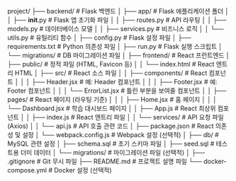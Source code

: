 project/
├── backend/                # Flask 백엔드
│   ├── app/                # Flask 애플리케이션 폴더
│   │   ├── __init__.py     # Flask 앱 초기화 파일
│   │   ├── routes.py       # API 라우팅
│   │   ├── models.py       # 데이터베이스 모델
│   │   ├── services.py     # 비즈니스 로직
│   │   └── utils.py        # 유틸리티 함수
│   ├── config.py           # Flask 설정 파일
│   ├── requirements.txt    # Python 의존성 파일
│   ├── run.py              # Flask 실행 스크립트
│   └── migrations/         # DB 마이그레이션 파일
│
├── frontend/               # React 프런트엔드
│   ├── public/             # 정적 파일 (HTML, Favicon 등)
│   │   └── index.html      # React 엔트리 HTML
│   ├── src/                # React 소스 파일
│   │   ├── components/     # React 컴포넌트
│   │   │   ├── Header.jsx  # 예: Header 컴포넌트
│   │   │   ├── Footer.jsx  # 예: Footer 컴포넌트
│   │   │   └── ErrorList.jsx  # 틀린 부분을 보여줄 컴포넌트
│   │   ├── pages/          # React 페이지 (라우팅 기준)
│   │   │   ├── Home.jsx    # 홈 페이지
│   │   │   └── Dashboard.jsx  # 학습 대시보드 페이지
│   │   ├── App.js          # React 최상위 컴포넌트
│   │   ├── index.js        # React 엔트리 파일
│   │   └── services/       # API 요청 파일 (Axios)
│   │       └── api.js      # API 호출 관련 코드
│   ├── package.json        # React 의존성 및 설정
│   └── webpack.config.js   # Webpack 설정 (선택적)
│
├── db/                     # MySQL 관련 설정
│   ├── schema.sql          # 초기 스키마 파일
│   ├── seed.sql            # 테스트용 더미 데이터
│   └── migrations/         # 마이그레이션 파일 (선택적)
│
├── .gitignore              # Git 무시 파일
├── README.md               # 프로젝트 설명 파일
└── docker-compose.yml      # Docker 설정 (선택적)
